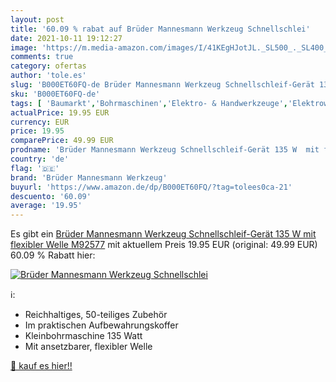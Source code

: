 ```yaml
---
layout: post
title: '60.09 % rabat auf Brüder Mannesmann Werkzeug Schnellschlei'
date: 2021-10-11 19:12:27
image: 'https://m.media-amazon.com/images/I/41KEgHJotJL._SL500_._SL400_.jpg'
comments: true
category: ofertas
author: 'tole.es'
slug: 'B000ET60FQ-de Brüder Mannesmann Werkzeug Schnellschleif-Gerät 135 W mit...'
sku: 'B000ET60FQ-de'
tags: [ 'Baumarkt','Bohrmaschinen','Elektro- & Handwerkzeuge','Elektrowerkzeuge','Kombi-Bohrer','brüder mannesmann werkzeug', ]
actualPrice: 19.95 EUR
currency: EUR
price: 19.95
comparePrice: 49.99 EUR
prodname: 'Brüder Mannesmann Werkzeug Schnellschleif-Gerät 135 W  mit flexibler Welle   M92577'
country: 'de'
flag: '🇩🇪'
brand: 'Brüder Mannesmann Werkzeug'
buyurl: 'https://www.amazon.de/dp/B000ET60FQ/?tag=tolees0ca-21'
descuento: '60.09'
average: '19.95'
---
```


Es gibt ein [Brüder Mannesmann Werkzeug Schnellschleif-Gerät 135 W  mit flexibler Welle   M92577](https://www.amazon.de/dp/B000ET60FQ/?tag=tolees0ca-21) mit aktuellem Preis 19.95 EUR (original: 49.99 EUR) 60.09 % Rabatt hier:

[![Brüder Mannesmann Werkzeug Schnellschlei](https://m.media-amazon.com/images/I/41KEgHJotJL._SL500_._SL400_.jpg)](https://www.amazon.de/dp/B000ET60FQ/?tag=tolees0ca-21)

ℹ️:

- Reichhaltiges, 50-teiliges Zubehör
- Im praktischen Aufbewahrungskoffer
- Kleinbohrmaschine 135 Watt
- Mit ansetzbarer, flexibler Welle

[🛒 kauf es hier!!](https://www.amazon.de/dp/B000ET60FQ/?tag=tolees0ca-21)
